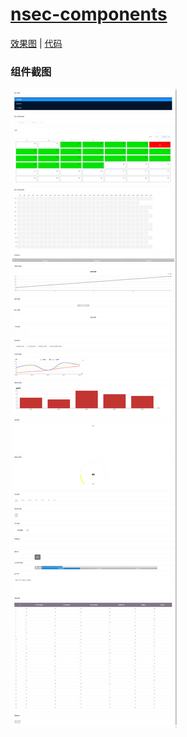 # [nsec-components](https://github.com/darrenhanh/nsec-components.git)
[效果图](./README.md) | [代码](./README-zh.js)

### 组件截图

![image](./public/image/localhost_.png)
